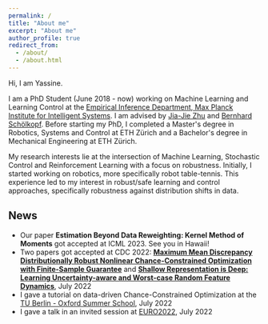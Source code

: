 ```yaml
---
permalink: /
title: "About me"
excerpt: "About me"
author_profile: true
redirect_from: 
  - /about/
  - /about.html
---
```


Hi, I am Yassine.

I am a PhD Student (June 2018 - now) working on Machine Learning and Learning Control at the [Empirical Inference Department, Max Planck Institute for Intelligent Systems](https://ei.is.mpg.de/). I am advised by [Jia-Jie Zhu](https://jj-zhu.github.io/) and [Bernhard Schölkopf](https://is.mpg.de/~bs). Before starting my PhD, I completed a Master's degree in Robotics, Systems and Control at ETH Zürich and a Bachelor's degree in Mechanical Engineering at ETH Zürich.

My research interests lie at the intersection of Machine Learning, Stochastic Control and Reinforcement Learning with a focus on robustness. Initially, I started working on robotics, more specifically robot table-tennis. This experience led to my interest in robust/safe learning and control approaches, specifically robustness against distribution shifts in data. 


## News
- Our paper **Estimation Beyond Data Reweighting: Kernel Method of Moments** got accepted at ICML 2023. See you in Hawaii!
- Two papers got accepted at CDC 2022: [**Maximum Mean Discrepancy Distributionally Robust Nonlinear Chance-Constrained Optimization with Finite-Sample Guarantee**](https://arxiv.org/abs/2204.11564) and [**Shallow Representation is Deep: Learning Uncertainty-aware and Worst-case Random Feature Dynamics**](https://arxiv.org/abs/2106.13066), July 2022
- I gave a tutorial on data-driven Chance-Constrained Optimization at the [TU Berlin - Oxford Summer School](https://www3.math.tu-berlin.de/stoch/IRTG/mini-course-2022-machine-learning/), July 2022
- I gave a talk in an invited session at [EURO2022](https://euro2022espoo.com/), July 2022